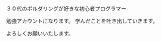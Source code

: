 ３０代のボルダリングが好きな初心者プログラマー

勉強アカウントになります。
学んだことを吐き出していきます。

よろしくお願いいたします。

<!---
mk-000856/mk-000856 is a ✨ special ✨ repository because its `README.md` (this file) appears on your GitHub profile.
You can click the Preview link to take a look at your changes.
--->
